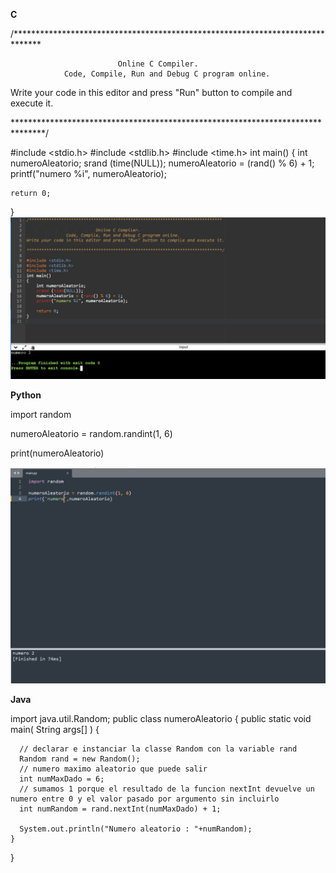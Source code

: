 **C**

/******************************************************************************

                            Online C Compiler.
                Code, Compile, Run and Debug C program online.
Write your code in this editor and press "Run" button to compile and execute it.

*******************************************************************************/

#include <stdio.h>
#include <stdlib.h>
#include <time.h>
int main()
{
    int numeroAleatorio;
    srand (time(NULL));
    numeroAleatorio = (rand() % 6) + 1;
    printf("numero %i", numeroAleatorio);

    return 0;
}
![](C.jpg)


**Python**

import random

numeroAleatorio = random.randint(1, 6)

print(numeroAleatorio)


![](py.jpg)

**Java**

import java.util.Random;
public class numeroAleatorio {
    public static void main( String args[] ) {
        
      // declarar e instanciar la classe Random con la variable rand    
      Random rand = new Random(); 
      // numero maximo aleatorio que puede salir
      int numMaxDado = 6;
      // sumamos 1 porque el resultado de la funcion nextInt devuelve un numero entre 0 y el valor pasado por argumento sin incluirlo
      int numRandom = rand.nextInt(numMaxDado) + 1; 
      
      System.out.println("Numero aleatorio : "+numRandom);
    }
}




